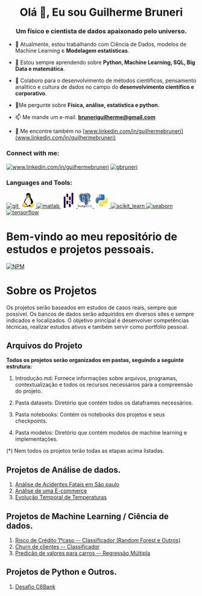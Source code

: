 <h1 align="center">Olá 👋, Eu sou Guilherme Bruneri</h1>
<h3 align="center">Um físico e cientista de dados apaixonado pelo universo.</h3>

- 🔭 Atualmente, estou trabalhando com Ciência de Dados, modelos de Machine Learning e **Modelagem estatísticas**.

- 🌱 Estou sempre aprendendo sobre **Python, Machine Learning, SQL, Big Data e matemática**.

- 👀 Colaboro para o desenvolvimento de métodos científicos, pensamento analítico e cultura de dados no campo do **desenvolvimento científico e corporativo**.

- 💬Me pergunte sobre **Física, análise, estatística e python.**

- 📫 Me mande um e-mail. **bruneriguilherme@gmail.com**

- 📄 Me encontre também no [www.linkedin.com/in/guilhermebruneri](www.linkedin.com/in/guilhermebruneri)

<h3 align="left">Connect with me:</h3>
<p align="left">
<a href="https://linkedin.com/in/www.linkedin.com/in/guilhermebruneri" target="blank"><img align="center" src="https://raw.githubusercontent.com/rahuldkjain/github-profile-readme-generator/master/src/images/icons/Social/linked-in-alt.svg" alt="www.linkedin.com/in/guilhermebruneri" height="30" width="40" /></a>
<a href="https://instagram.com/gbruneri" target="blank"><img align="center" src="https://raw.githubusercontent.com/rahuldkjain/github-profile-readme-generator/master/src/images/icons/Social/instagram.svg" alt="gbruneri" height="30" width="40" /></a>
</p>

<h3 align="left">Languages and Tools:</h3>
<p align="left"> <a href="https://git-scm.com/" target="_blank" rel="noreferrer"> <img src="https://www.vectorlogo.zone/logos/git-scm/git-scm-icon.svg" alt="git" width="40" height="40"/> </a> <a href="https://www.linux.org/" target="_blank" rel="noreferrer"> <img src="https://raw.githubusercontent.com/devicons/devicon/master/icons/linux/linux-original.svg" alt="linux" width="40" height="40"/> </a> <a href="https://www.mathworks.com/" target="_blank" rel="noreferrer"> <img src="https://upload.wikimedia.org/wikipedia/commons/2/21/Matlab_Logo.png" alt="matlab" width="40" height="40"/> </a> <a href="https://pandas.pydata.org/" target="_blank" rel="noreferrer"> <img src="https://raw.githubusercontent.com/devicons/devicon/2ae2a900d2f041da66e950e4d48052658d850630/icons/pandas/pandas-original.svg" alt="pandas" width="40" height="40"/> </a> <a href="https://www.postgresql.org" target="_blank" rel="noreferrer"> <img src="https://raw.githubusercontent.com/devicons/devicon/master/icons/postgresql/postgresql-original-wordmark.svg" alt="postgresql" width="40" height="40"/> </a> <a href="https://www.python.org" target="_blank" rel="noreferrer"> <img src="https://raw.githubusercontent.com/devicons/devicon/master/icons/python/python-original.svg" alt="python" width="40" height="40"/> </a> <a href="https://scikit-learn.org/" target="_blank" rel="noreferrer"> <img src="https://upload.wikimedia.org/wikipedia/commons/0/05/Scikit_learn_logo_small.svg" alt="scikit_learn" width="40" height="40"/> </a> <a href="https://seaborn.pydata.org/" target="_blank" rel="noreferrer"> <img src="https://seaborn.pydata.org/_images/logo-mark-lightbg.svg" alt="seaborn" width="40" height="40"/> </a> <a href="https://www.tensorflow.org" target="_blank" rel="noreferrer"> <img src="https://www.vectorlogo.zone/logos/tensorflow/tensorflow-icon.svg" alt="tensorflow" width="40" height="40"/> </a> </p>



<!---
- 👋 Hi, I’m @GBruneri
- 👀 I’m interested in ...
- 🌱 I’m currently learning ...
- 💞️ I’m looking to collaborate on ...
- 📫 How to reach me ...


GBruneri/GBruneri is a ✨ special ✨ repository because its `README.md` (this file) appears on your GitHub profile.
You can click the Preview link to take a look at your changes.
--->

# Bem-vindo ao meu repositório de estudos e projetos pessoais.
[![NPM](https://img.shields.io/npm/l/react)](https://github.com/GBruneri/Myrep/blob/main/LICENSE)

# Sobre os Projetos

Os projetos serão baseados em estudos de casos reais, sempre que possível. Os bancos de dados serão adquiridos em diversos sites e sempre indicados e localizados. O objetivo principal é desenvolver competências técnicas, realizar estudos ativos e também servir como portfólio pessoal.

## Arquivos do Projeto
**Todos os projetos serão organizados em pastas, seguindo a seguinte estrutura:**

1) Introdução.md: Fornece informações sobre arquivos, programas, contextualização e todos os recursos necessários para a compreensão do projeto.

2) Pasta datasets: Diretório que contém todos os dataframes necessários.

3) Pasta notebooks: Contém os notebooks dos projetos e seus checkpoints.

4) Pasta modelos: Diretório que contém modelos de machine learning e implementações.

(*) Nem todos os projetos terão todas as etapas acima listadas.

## Projetos de Análise de dados.
1) [Análise de Acidentes Fatais em São paulo](Acidentes/Introducao.md)
2) [Análise de uma E-commerce](Ecommerce/Introdução.md)
3) [Evolução Temporal de Temperaturas](https://github.com/GBruneri/Gbruneri/blob/main/Data%20Visualization/introducao.md)
 
## Projetos de Machine Learning / Ciência de dados.
1) [Risco de Crédito 1ºcaso -- Classificador (Random Forest e Outros)](Credit_Risk_ML/Introducao.md)
2) [Churn de clientes -- Classificador](Churn_Clientes/Introdução.md)
3) [Predição de valores para carros -- Regressão Múltipla](Car_sales/Introdução.md) 

## Projetos de Python e Outros.
1) [Desafio C6Bank](https://github.com/GBruneri/Gbruneri/blob/main/CaseC6.ipynb)
